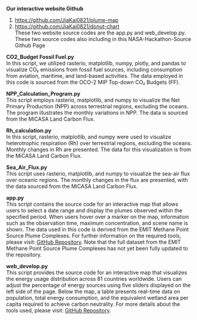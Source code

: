 **Our interactive website Github**
1. https://github.com/JiaKai0821/plume-map
2. https://github.com/JiaKai0821/donut-chart <br/>
These two website source codes are the app.py and web_develop.py. These two source codes also including in this NASA-Hackathon-Source Github Page

**CO2_Budget Fossil Fuel.py**<br/>
In this script, we utilized rasterio, matplotlib, numpy, plotly, and pandas to visualize CO₂ emissions from fossil fuel sources, including consumption from aviation, maritime, and land-based activities. The data employed in this code is sourced from the OCO-2 MIP Top-down CO₂ Budgets (FF).

**NPP_Calculation_Program.py**<br/>
This script employs rasterio, matplotlib, and numpy to visualize the Net Primary Production (NPP) across terrestrial regions, excluding the oceans. The program illustrates the monthly variations in NPP. The data is sourced from the MiCASA Land Carbon Flux.

**Rh_calculation.py**<br/>
In this script, rasterio, matplotlib, and numpy were used to visualize heterotrophic respiration (Rh) over terrestrial regions, excluding the oceans. Monthly changes in Rh are presented. The data for this visualization is from the MiCASA Land Carbon Flux.

**Sea_Air_Flux.py**<br/>
This script uses rasterio, matplotlib, and numpy to visualize the sea-air flux over oceanic regions. The monthly changes in the flux are presented, with the data sourced from the MiCASA Land Carbon Flux.

**app.py**<br/>
This script contains the source code for an interactive map that allows users to select a date range and display the plumes observed within the specified period. When users hover over a marker on the map, information such as the observation time, maximum concentration, and scene name is shown. The data used in this code is derived from the EMIT Methane Point Source Plume Complexes. For further information on the required tools, please visit: [GitHub Repository](https://github.com/JiaKai0821/plume-map). Note that the full dataset from the EMIT Methane Point Source Plume Complexes has not yet been fully updated to the repository.

**web_develop.py**<br/>
This script provides the source code for an interactive map that visualizes the energy usage distribution across 81 countries worldwide. Users can adjust the percentage of energy sources using five sliders displayed on the left side of the page. Below the map, a table presents real-time data on population, total energy consumption, and the equivalent wetland area per capita required to achieve carbon neutrality. For more details about the tools used, please visit: [GitHub Repository](https://github.com/JiaKai0821/donut-chart).
